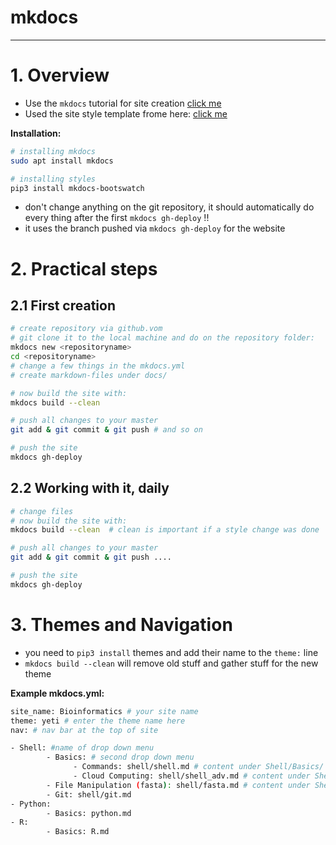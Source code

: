 mkdocs
===
___

# 1. Overview

* Use the `mkdocs` tutorial for site creation [click me](https://mkdocs.readthedocs.io/en/stable/)
* Used the site style template frome here: [click me](http://mkdocs.github.io/mkdocs-bootswatch/)

**Installation:**

```bash
# installing mkdocs
sudo apt install mkdocs

# installing styles
pip3 install mkdocs-bootswatch
```

* don't change anything on the git repository, it should automatically do every thing after the first `mkdocs gh-deploy` !!
* it uses the branch pushed via `mkdocs gh-deploy` for the website

# 2. Practical steps
## 2.1 First creation
```bash
# create repository via github.vom
# git clone it to the local machine and do on the repository folder:
mkdocs new <repositoryname>
cd <repositoryname>
# change a few things in the mkdocs.yml
# create markdown-files under docs/

# now build the site with:
mkdocs build --clean

# push all changes to your master
git add & git commit & git push # and so on

# push the site
mkdocs gh-deploy
```
## 2.2 Working with it, daily

```bash
# change files
# now build the site with:
mkdocs build --clean  # clean is important if a style change was done

# push all changes to your master
git add & git commit & git push ....

# push the site
mkdocs gh-deploy
```

# 3. Themes and Navigation

* you need to `pip3 install` themes and add their name to the `theme:` line
* `mkdocs build --clean` will remove old stuff and gather stuff for the new theme

**Example mkdocs.yml:**
```bash
site_name: Bioinformatics # your site name
theme: yeti # enter the theme name here
nav: # nav bar at the top of site

- Shell: #name of drop down menu
        - Basics: # second drop down menu
              - Commands: shell/shell.md # content under Shell/Basics/
              - Cloud Computing: shell/shell_adv.md # content under Shell/Basics/
        - File Manipulation (fasta): shell/fasta.md # content under Shell/
        - Git: shell/git.md
- Python:
        - Basics: python.md
- R:
        - Basics: R.md
```
